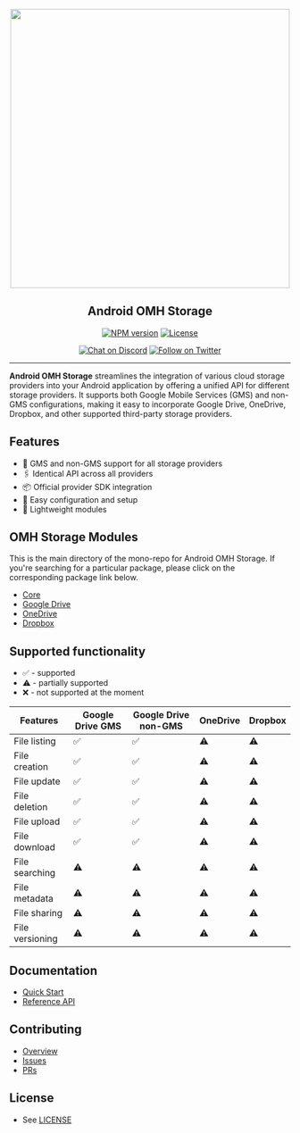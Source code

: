 <p align="center">
  <a href="https://miniature-adventure-4gle9ye.pages.github.io/docs/">
    <img width="500px" src="https://openmobilehub.org/wp-content/uploads/sites/13/2024/06/OpenMobileHub-horizontal-color.svg"/><br/>
  </a>
  <h2 align="center">Android OMH Storage</h2>
</p>

<p align="center">
  <a href="https://central.sonatype.com/artifact/com.openmobilehub.android.storage/core"><img src="https://img.shields.io/maven-central/v/com.openmobilehub.android.storage/core" alt="NPM version"/></a>
  <a href="https://github.com/openmobilehub/android-omh-storage/blob/main/LICENSE"><img src="https://img.shields.io/github/license/openmobilehub/android-omh-storage" alt="License"/></a>
</p>

<p align="center">
  <a href="https://discord.com/invite/yTAFKbeVMw"><img src="https://img.shields.io/discord/1115727214827278446.svg?style=flat&colorA=7289da&label=Chat%20on%20Discord" alt="Chat on Discord"/></a>
  <a href="https://twitter.com/openmobilehub"><img src="https://img.shields.io/twitter/follow/rnfirebase.svg?style=flat&colorA=1da1f2&colorB=&label=Follow%20on%20Twitter" alt="Follow on Twitter"/></a>
</p>

---

**Android OMH Storage** streamlines the integration of various cloud storage providers into your Android application by offering a unified API for different storage providers. It supports both Google Mobile Services (GMS) and non-GMS configurations, making it easy to incorporate Google Drive, OneDrive, Dropbox, and other supported third-party storage providers.

## Features

- 📱 GMS and non-GMS support for all storage providers
- 🖇️ Identical API across all providers
- 📦 Official provider SDK integration
- 🚀 Easy configuration and setup
- 💨 Lightweight modules

## OMH Storage Modules

This is the main directory of the mono-repo for Android OMH Storage. If you're searching for a particular package, please click on the corresponding package link below.

- [Core](https://miniature-adventure-4gle9ye.pages.github.io/docs/core)
- [Google Drive](https://miniature-adventure-4gle9ye.pages.github.io/docs/plugin-googledrive-gms)
- [OneDrive](https://miniature-adventure-4gle9ye.pages.github.io/docs/plugin-onedrive)
- [Dropbox](https://miniature-adventure-4gle9ye.pages.github.io/docs/plugin-dropbox)

## Supported functionality

- ✅ - supported
- ⚠️ - partially supported
- ❌ - not supported at the moment

| Features        | Google Drive GMS | Google Drive non-GMS | OneDrive | Dropbox |
| --------------- | ---------------- | -------------------- | -------- | ------- |
| File listing    | ✅               | ✅                   | ⚠️       | ⚠️      |
| File creation   | ✅               | ✅                   | ⚠️       | ⚠️      |
| File update     | ✅               | ✅                   | ⚠️       | ⚠️      |
| File deletion   | ✅               | ✅                   | ⚠️       | ⚠️      |
| File upload     | ✅               | ✅                   | ⚠️       | ⚠️      |
| File download   | ✅               | ✅                   | ⚠️       | ⚠️      |
| File searching  | ⚠️               | ⚠️                   | ⚠️       | ⚠️      |
| File metadata   | ⚠️               | ⚠️                   | ⚠️       | ⚠️      |
| File sharing    | ⚠️               | ⚠️                   | ⚠️       | ⚠️      |
| File versioning | ⚠️               | ⚠️                   | ⚠️       | ⚠️      |

## Documentation

- [Quick Start](https://miniature-adventure-4gle9ye.pages.github.io/docs/getting-started)
- [Reference API](https://miniature-adventure-4gle9ye.pages.github.io/api)

## Contributing

- [Overview](https://miniature-adventure-4gle9ye.pages.github.io/docs/contributing)
- [Issues](https://github.com/openmobilehub/android-omh-storage/issues)
- [PRs](https://github.com/openmobilehub/android-omh-storage/pulls)

## License

- See [LICENSE](https://github.com/openmobilehub/android-omh-storage/blob/main/LICENSE)

